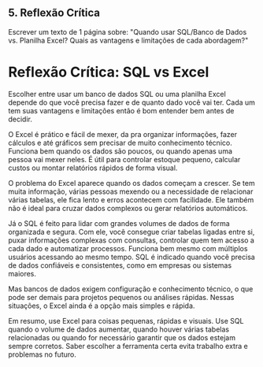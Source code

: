 ## 5. Reflexão Crítica
Escrever um texto de 1 página sobre:
"Quando usar SQL/Banco de Dados vs. Planilha Excel? Quais as vantagens e limitações de cada abordagem?"

# Reflexão Crítica: SQL vs Excel

Escolher entre usar um banco de dados SQL ou uma planilha Excel depende do que você precisa fazer e de quanto dado você vai ter. Cada um tem suas vantagens e limitações então é bom entender bem antes de decidir.

O Excel é prático e fácil de mexer, da pra organizar informações, fazer cálculos e até gráficos sem precisar de muito conhecimento técnico. Funciona bem quando os dados são poucos, ou quando apenas uma pessoa vai mexer neles. É útil para controlar estoque pequeno, calcular custos ou montar relatórios rápidos de forma visual.

O problema do Excel aparece quando os dados começam a crescer. Se tem muita informação, várias pessoas mexendo ou a necessidade de relacionar várias tabelas, ele fica lento e erros acontecem com facilidade. Ele também não é ideal para cruzar dados complexos ou gerar relatórios automáticos.

Já o SQL é feito para lidar com grandes volumes de dados de forma organizada e segura. Com ele, você consegue criar tabelas ligadas entre si, puxar informações complexas com consultas, controlar quem tem acesso a cada dado e automatizar processos. Funciona bem mesmo com múltiplos usuários acessando ao mesmo tempo. SQL é indicado quando você precisa de dados confiáveis e consistentes, como em empresas ou sistemas maiores.

Mas bancos de dados exigem configuração e conhecimento técnico, o que pode ser demais para projetos pequenos ou análises rápidas. Nessas situações, o Excel ainda é a opção mais simples e rápida.

Em resumo, use Excel para coisas pequenas, rápidas e visuais. Use SQL quando o volume de dados aumentar, quando houver várias tabelas relacionadas ou quando for necessário garantir que os dados estejam sempre corretos. Saber escolher a ferramenta certa evita trabalho extra e problemas no futuro.